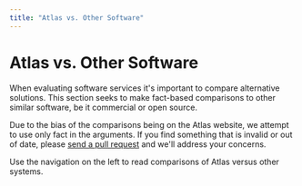 ```yaml
---
title: "Atlas vs. Other Software"
---
```


# Atlas vs. Other Software

When evaluating software services it's important to compare alternative
solutions. This section seeks to make fact-based comparisons to other
similar software, be it commercial or open source.

Due to the bias of the comparisons being on the Atlas website,
we attempt to use only fact in the arguments. If you find something that is invalid
or out of date, please [send a pull request](https://github.com/hashicorp/atlas-help/tree/master/intro/vs)
and we'll address your concerns.

Use the navigation on the left to read comparisons of Atlas versus
other systems.


